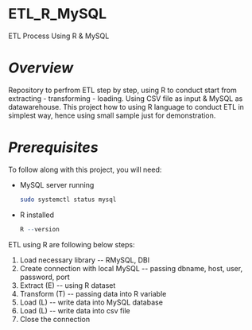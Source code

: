 # ETL_R_MySQL
ETL Process Using R &amp; MySQL
# *Overview*
Repository to perfrom ETL step by step, using R to conduct start from extracting - transforming - loading. Using CSV file as input & MySQL as datawarehouse. This project how to using R language to conduct ETL in simplest way, hence using small sample just for demonstration. 
# *Prerequisites* 
To follow along with this project, you will need:
- MySQL server running
  ```bash
  sudo systemctl status mysql
- R installed
  ```R
  R --version
ETL using R are following below steps:
1. Load necessary library -- RMySQL, DBI
2. Create connection with local MySQL -- passing dbname, host, user, password, port
3. Extract (E) -- using R dataset
4. Transform (T) -- passing data into R variable
5. Load (L) -- write data into MySQL database
6. Load (L) -- write data into csv file
7. Close the connection 
